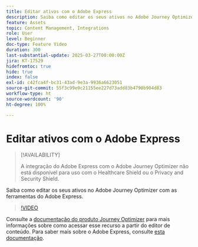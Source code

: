 ```yaml
---
title: Editar ativos com o Adobe Express
description: Saiba como editar os seus ativos no Adobe Journey Optimizer com as ferramentas do Adobe Express.
feature: Assets
topic: Content Management, Integrations
role: User
level: Beginner
doc-type: Feature Video
duration: 300
last-substantial-update: 2025-03-27T00:00:00Z
jira: KT-17529
hidefromtoc: true
hide: true
index: false
exl-id: c42fca4f-bc31-43ad-9e3a-9936a6623051
source-git-commit: 55f3c99e9c21155ee227d73add83b4790b904d83
workflow-type: ht
source-wordcount: '90'
ht-degree: 100%

---
```


# Editar ativos com o Adobe Express

>[!AVAILABILITY]
>
>A integração do Adobe Express com o Adobe Journey Optimizer não está disponível para uso com o Healthcare Shield ou o Privacy and Security Shield.

Saiba como editar os seus ativos no Adobe Journey Optimizer com as ferramentas do Adobe Express.

>[!VIDEO](https://video.tv.adobe.com/v/3455528/?learn=on&enablevpops&captions=por_br)

Consulte a [documentação do produto Journey Optimizer](https://experienceleague.adobe.com/pt-br/docs/journey-optimizer/using/assets-images/express) para mais informações sobre como acessar esse recurso a partir do editor de conteúdo. Para saber mais sobre o Adobe Express, consulte [esta documentação](https://helpx.adobe.com/br/express/user-guide.html).
